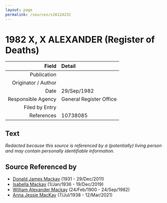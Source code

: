 ```yaml
---
layout: page
permalink: /sources/s16124232
---
```


# 1982 X, X ALEXANDER (Register of Deaths)

Field | Detail
---:|:---
Publication | 
Originator / Author | 
Date | 29/Sep/1982
Responsible Agency | General Register Office
Filed by Entry | 
References | 10738085

## Text

_Redacted because this source is referenced by a (potentially) living person and may contain personally identifiable information._

## Source Referenced by

* [Donald James Mackay](../people/@43065376@-donald-james-mackay-b1931-d2011-12-29.md) (1931 - 29/Dec/2011)
* [Isabella Mackay](../people/@25303611@-isabella-mackay-b1936-1-1-d2019-12-19.md) (1/Jan/1936 - 19/Dec/2019)
* [William Alexander Mackay](../people/@9383584@-william-alexander-mackay-b1900-2-24-d1982-9-24.md) (24/Feb/1900 - 24/Sep/1982)
* [Anna Jessie MacKay](../people/@41265374@-anna-jessie-mackay-b1938-7-7-d2021-3-12.md) (7/Jul/1938 - 12/Mar/2021)
